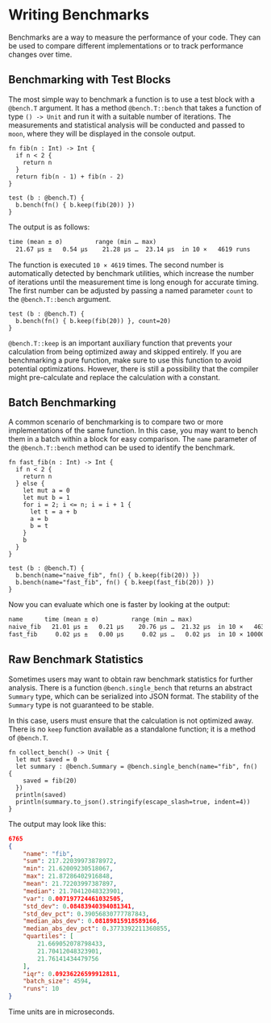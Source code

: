 # Writing Benchmarks

Benchmarks are a way to measure the performance of your code. They can be used to compare different implementations or to track performance changes over time.

## Benchmarking with Test Blocks

The most simple way to benchmark a function is to use a test block with a
`@bench.T` argument. It has a method `@bench.T::bench` that takes a function of type
`() -> Unit` and run it with a suitable number of iterations.
The measurements and statistical analysis will be conducted and passed to `moon`,
where they will be displayed in the console output.

```moonbit
fn fib(n : Int) -> Int {
  if n < 2 {
    return n
  }
  return fib(n - 1) + fib(n - 2)
}

test (b : @bench.T) {
  b.bench(fn() { b.keep(fib(20)) })
}
```

The output is as follows:

```default
time (mean ± σ)         range (min … max) 
  21.67 µs ±   0.54 µs    21.28 µs …  23.14 µs  in 10 ×   4619 runs
```

The function is executed `10 × 4619` times.
The second number is automatically detected by benchmark utilities, which increase the number of iterations until the measurement time is long enough for accurate timing.
The first number can be adjusted by passing a named parameter `count` to the `@bench.T::bench` argument.

```moonbit
test (b : @bench.T) {
  b.bench(fn() { b.keep(fib(20)) }, count=20)
}
```

`@bench.T::keep` is an important auxiliary function that prevents your calculation from being optimized away and skipped entirely.
If you are benchmarking a pure function, make sure to use this function to avoid potential optimizations.
However, there is still a possibility that the compiler might pre-calculate and replace the calculation with a constant.

## Batch Benchmarking

A common scenario of benchmarking is to compare two or more implementations of the same function.
In this case, you may want to bench them in a batch within a block for easy comparison.
The `name` parameter of the `@bench.T::bench` method can be used to identify the benchmark.

```moonbit
fn fast_fib(n : Int) -> Int {
  if n < 2 {
    return n
  } else {
    let mut a = 0
    let mut b = 1
    for i = 2; i <= n; i = i + 1 {
      let t = a + b
      a = b
      b = t
    }
    b
  }
}

test (b : @bench.T) {
  b.bench(name="naive_fib", fn() { b.keep(fib(20)) })
  b.bench(name="fast_fib", fn() { b.keep(fast_fib(20)) })
}
```

Now you can evaluate which one is faster by looking at the output:

```default
name      time (mean ± σ)         range (min … max) 
naive_fib   21.01 µs ±   0.21 µs    20.76 µs …  21.32 µs  in 10 ×   4632 runs
fast_fib     0.02 µs ±   0.00 µs     0.02 µs …   0.02 µs  in 10 × 100000 runs
```

## Raw Benchmark Statistics

Sometimes users may want to obtain raw benchmark statistics for further analysis.
There is a function `@bench.single_bench` that returns an abstract `Summary` type, which can be serialized into JSON format. The stability of the `Summary` type is not guaranteed to be stable.

In this case, users must ensure that the calculation is not optimized away.
There is no `keep` function available as a standalone function; it is a method of `@bench.T`.

```moonbit
fn collect_bench() -> Unit {
  let mut saved = 0
  let summary : @bench.Summary = @bench.single_bench(name="fib", fn() {
    saved = fib(20)
  })
  println(saved)
  println(summary.to_json().stringify(escape_slash=true, indent=4))
}
```

The output may look like this:

```json
6765
{
    "name": "fib",
    "sum": 217.22039973878972,
    "min": 21.62009230518067,
    "max": 21.87286402916848,
    "mean": 21.72203997387897,
    "median": 21.70412048323901,
    "var": 0.007197724461032505,
    "std_dev": 0.08483940394081341,
    "std_dev_pct": 0.39056830777787843,
    "median_abs_dev": 0.08189815918589166,
    "median_abs_dev_pct": 0.3773392211360855,
    "quartiles": [
        21.669052078798433,
        21.70412048323901,
        21.76141434479756
    ],
    "iqr": 0.09236226599912811,
    "batch_size": 4594,
    "runs": 10
}
```

Time units are in microseconds.
